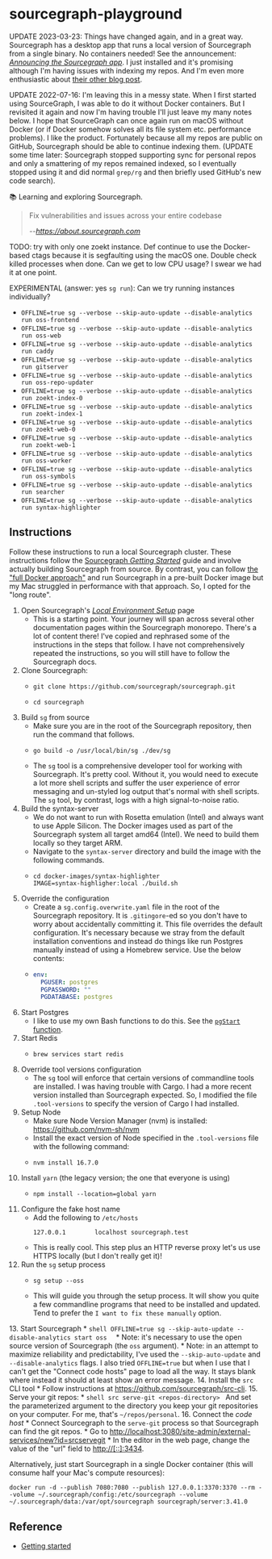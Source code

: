 # sourcegraph-playground

UPDATE 2023-03-23: Things have changed again, and in a great way. Sourcegraph has a desktop app that runs a local
version of Sourcegraph from a single binary. No containers needed! See the announcement: [*Announcing the Sourcegraph app*](https://about.sourcegraph.com/blog/announcing-sourcegraph-app).
I just installed and it's promising although I'm having issues with indexing my repos. And I'm even more enthusiastic
about [their other blog post](https://about.sourcegraph.com/blog/cheating-is-all-you-need).

UPDATE 2022-07-16: I'm leaving this in a messy state. When I first started using SourceGraph, I was able to do it without
Docker containers. But I revisited it again and now I'm having trouble I'll just leave my many notes below. I hope that
SourceGraph can once again run on macOS without Docker (or if Docker somehow solves all its file system etc. performance
problems). I like the product. Fortunately because all my repos are public on GitHub, Sourcegraph should be able to continue
indexing them. (UPDATE some time later: Sourcegraph stopped supporting sync for personal repos and only a smattering of
my repos remained indexed, so I eventually stopped using it and did normal `grep/rg` and then briefly used GitHub's new
code search).

📚 Learning and exploring Sourcegraph.

> Fix vulnerabilities and issues across your entire codebase
>
> --<cite>https://about.sourcegraph.com</cite>

TODO: try with only one zoekt instance. Def continue to use the Docker-based ctags because it is segfaulting using the macOS one.
Double check killed processes when done. Can we get to low CPU usage? I swear we had it at one point.

EXPERIMENTAL (answer: yes `sg run`): Can we try running instances individually?

* `OFFLINE=true sg --verbose --skip-auto-update --disable-analytics run oss-frontend`
* `OFFLINE=true sg --verbose --skip-auto-update --disable-analytics run oss-web`
* `OFFLINE=true sg --verbose --skip-auto-update --disable-analytics run caddy`
* `OFFLINE=true sg --verbose --skip-auto-update --disable-analytics run gitserver`
* `OFFLINE=true sg --verbose --skip-auto-update --disable-analytics run oss-repo-updater`
* `OFFLINE=true sg --verbose --skip-auto-update --disable-analytics run zoekt-index-0`
* `OFFLINE=true sg --verbose --skip-auto-update --disable-analytics run zoekt-index-1`
* `OFFLINE=true sg --verbose --skip-auto-update --disable-analytics run zoekt-web-0`
* `OFFLINE=true sg --verbose --skip-auto-update --disable-analytics run zoekt-web-1`
* `OFFLINE=true sg --verbose --skip-auto-update --disable-analytics run oss-worker`
* `OFFLINE=true sg --verbose --skip-auto-update --disable-analytics run oss-symbols`
* `OFFLINE=true sg --verbose --skip-auto-update --disable-analytics run searcher`
* `OFFLINE=true sg --verbose --skip-auto-update --disable-analytics run syntax-highlighter`

## Instructions

Follow these instructions to run a local Sourcegraph cluster. These instructions follow the [Sourcegraph *Getting Started*](https://github.com/sourcegraph/sourcegraph/tree/main/doc/dev/getting-started)
guide and involve actually building Sourcegraph from source. By contrast, you can follow [the "full Docker approach"](https://about.sourcegraph.com/#get-started)
and run Sourcegraph in a pre-built Docker image but my Mac struggled in performance with that approach. So, I opted for
the "long route".

1. Open Sourcegraph's [*Local Environment Setup*](https://github.com/sourcegraph/sourcegraph/blob/80a3ece6ade6127544a83c09dd2918b327f9a269/doc/dev/setup/index.md) page
   * This is a starting point. Your journey will span across several other documentation pages within the Sourcegraph
     monorepo. There's a lot of content there! I've copied and rephrased some of the instructions in the steps that follow.
     I have not comprehensively repeated the instructions, so you will still have to follow the Sourcegraph docs.
2. Clone Sourcegraph:
   * ```shell
     git clone https://github.com/sourcegraph/sourcegraph.git
     ```
   * ```shell
     cd sourcegraph
     ```
3. Build `sg` from source
   * Make sure you are in the root of the Sourcegraph repository, then run the command that follows.
   * ```shell
     go build -o /usr/local/bin/sg ./dev/sg
     ```
   * The `sg` tool is a comprehensive developer tool for working with Sourcegraph. It's pretty cool. Without it, you
     would need to execute a lot more shell scripts and suffer the user experience of error messaging and un-styled log
     output that's normal with shell scripts. The `sg` tool, by contrast, logs with a high signal-to-noise ratio.
4. Build the syntax-server
   * We do not want to run with Rosetta emulation (Intel) and always want to use Apple Silicon. The Docker images used
     as part of the Sourcegraph system all target amd64 (Intel). We need to build them locally so they target ARM.
   * Navigate to the `syntax-server` directory and build the image with the following commands.
   * ```shell
     cd docker-images/syntax-highlighter
     IMAGE=syntax-highligher:local ./build.sh
     ```
6. Override the configuration
   * Create a `sg.config.overwrite.yaml` file in the root of the Sourcegraph repository. It is `.gitingore`-ed so you
     don't have to worry about accidentally committing it. This file overrides the default configuration. It's necessary
     because we stray from the default installation conventions and instead do things like run Postgres manually instead
     of using a Homebrew service. Use the below contents:
   * ```yaml
     env:
       PGUSER: postgres
       PGPASSWORD: ""
       PGDATABASE: postgres
     ```
7. Start Postgres
   * I like to use my own Bash functions to do this. See the [`pgStart` function](https://github.com/dgroomes/my-config/blob/d3acf6628910177ff749a321e7a3ad88c84e4ec2/bash/bash-functions.sh#L69).
8. Start Redis
   * ```shell
     brew services start redis
     ```
9. Override tool versions configuration
   * The `sg` tool will enforce that certain versions of commandline tools are installed. I was having trouble with Cargo.
     I had a more recent version installed than Sourcegraph expected. So, I modified the file `.tool-versions` to specify
     the version of Cargo I had installed.
10. Setup Node
    * Make sure Node Version Manager (nvm) is installed: <https://github.com/nvm-sh/nvm>
    * Install the exact version of Node specified in the `.tool-versions` file with the following command:
    * ```shell
      nvm install 16.7.0
      ```
11. Install `yarn` (the legacy version; the one that everyone is using)
    * ```shell
      npm install --location=global yarn
      ```
12. Configure the fake host name
     * Add the following to `/etc/hosts`
       ```
       127.0.0.1        localhost sourcegraph.test
       ```
     * This is really cool. This step plus an HTTP reverse proxy let's us use HTTPS locally (but I don't really get it)!
13. Run the `sg` setup process
    * ```shell
      sg setup --oss
      ```
    * This will guide you through the setup process. It will show you quite a few commandline programs that need to be installed
      and updated. Tend to prefer the `I want to fix these manually` option.

[//]: # (10. Initialize Postgres)
[//]: # (    * ```shell)
[//]: # (      psql postgres --command "create role sourcegraph with login superuser")
[//]: # (      psql postgres --command "alter user sourcegraph with password 'sourcegraph'")
[//]: # (      psql postgres --command "create database sourcegraph with owner=sourcegraph encoding=UTF8")
[//]: # (      ```)
[//]: # (12. Start the reverse proxy)

[//]: # (    * Note: I don't think you need to execute this command after the first time, but I'm not sure.)

[//]: # (    * `./dev/caddy.sh reverse-proxy --to localhost:3080`)

[//]: # (    * Note: you will be interacting with Sourcegraph in the browser at the non-HTTPS address <http://localhost:3080>. The)

[//]: # (      HTTPS stuff is still happening though, it's just under-the-hood. If you want to disable HTTPS, you will be met with)

[//]: # (      an annoying warning banner that's constantly displayed in the top inch of the Sourcegraph UI. So don't skip the)

[//]: # (      HTTPS stuff.)
13. Start Sourcegraph
    * ```shell
      OFFLINE=true sg --skip-auto-update --disable-analytics start oss 
      ```
    * Note: it's necessary to use the open source version of Sourcegraph (the `oss` argument).
    * Note: in an attempt to maximize reliability and predictability, I've used the `--skip-auto-update` and
      `--disable-analytics` flags. I also tried `OFFLINE=true` but when I use that I can't get the "Connect code hosts"
      page to load all the way. It stays blank where instead it should at least show an error message.
14. Install the `src` CLI tool
    * Follow instructions at <https://github.com/sourcegraph/src-cli>.
15. Serve your git repos:
    * ```shell
      src serve-git <repos-directory>
      ```
      And set the parameterized argument to the directory you
      keep your git repositories on your computer. For me, that's `~/repos/personal`. 
16. Connect the *code host*
    * Connect Sourcegraph to the `serve-git` process so that Sourcegraph can find the git repos.
    * Go to <http://localhost:3080/site-admin/external-services/new?id=srcservegit>
    * In the editor in the web page, change the value of the "url" field to <http://[::]:3434>.


Alternatively, just start Sourcegraph in a single Docker container (this will consume half your Mac's compute resources):

```shell
docker run -d --publish 7080:7080 --publish 127.0.0.1:3370:3370 --rm --volume ~/.sourcegraph/config:/etc/sourcegraph --volume ~/.sourcegraph/data:/var/opt/sourcegraph sourcegraph/server:3.41.0
```

## Reference

* [Getting started](https://docs.sourcegraph.com/getting-started)
